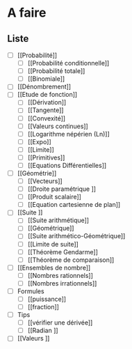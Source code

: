 # A faire
## Liste
- [ ] [[Probabilité]]
	- [ ] [[Probabilité conditionnelle]]
	- [ ] [[Probabilité totale]]
	- [ ] [[Binomiale]]
- [ ] [[Dénombrement]]
- [ ] [[Etude de fonction]]
	- [ ] [[Dérivation]]
	- [ ] [[Tangente]]
	- [ ] [[Convexité]]
	- [ ] [[Valeurs continues]]
	- [ ] [[Logarithme népérien (Ln)]]
	- [ ] [[Expo]]
	- [ ] [[Limite]]
	- [ ] [[Primitives]]
	- [ ] [[Equations Différentielles]]
- [ ] [[Géométrie]]
	- [ ] [[Vecteurs]]
	- [ ] [[Droite paramétrique ]]
	- [ ] [[Produit scalaire]]
	- [ ] [[Equation cartesienne de plan]]
- [ ] [[Suite ]]
	- [ ] [[Suite arithmétique]]
	- [ ] [[Géométrique]]
	- [ ] [[Suite arithmético-Géométrique]]
	- [ ] [[Limite de suite]]
	- [ ] [[Théorème Gendarme]]
	- [ ] [[Théorème de comparaison]]
- [ ] [[Ensembles de nombre]]
	- [ ] [[Nombres rationnels]]
	- [ ] [[Nombres irrationnels]]
- [ ] Formules
	- [ ] [[puissance]]
	- [ ] [[fraction]]
- [ ] Tips 
	- [ ] [[vérifier une dérivée]]
	- [ ] [[Radian ]]
- [ ] [[Valeurs ]]